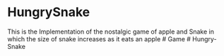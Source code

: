 # HungrySnake
 This is the Implementation of the nostalgic game of apple and Snake in which the size of snake increases as it eats an apple
#   G a m e  
 #   H u n g r y - S n a k e  
 